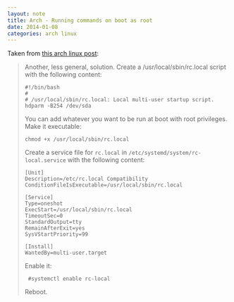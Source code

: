 ```yaml
---
layout: note
title: Arch - Running commands on boot as root
date: 2014-01-08
categories: arch linux
---
```


Taken from [this arch linux post](https://bbs.archlinux.org/viewtopic.php?pid=1203583):

> Another, less general, solution. Create a /usr/local/sbin/rc.local script with the following content:
>
>     #!/bin/bash
>     #
>     # /usr/local/sbin/rc.local: Local multi-user startup script.
>     hdparm -B254 /dev/sda
>
> You can add whatever you want to be run at boot with root privileges.
> Make it executable:
>
>
>     chmod +x /usr/local/sbin/rc.local
>
> Create a service file for `rc.local` in `/etc/systemd/system/rc-local.service` with the following content:
>
>
>     [Unit]
>     Description=/etc/rc.local Compatibility
>     ConditionFileIsExecutable=/usr/local/sbin/rc.local
>
>     [Service]
>     Type=oneshot
>     ExecStart=/usr/local/sbin/rc.local
>     TimeoutSec=0
>     StandardOutput=tty
>     RemainAfterExit=yes
>     SysVStartPriority=99
>
>     [Install]
>     WantedBy=multi-user.target
>
>
> Enable it:
>
>      #systemctl enable rc-local
>
> Reboot.
